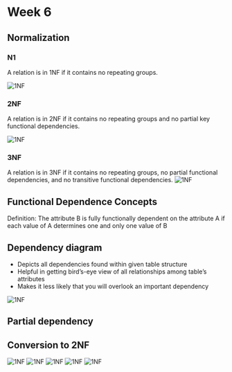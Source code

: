 <!--
@Author: Thomas Scholtz <thomas>
@Date:   2017-03-26T18:48:24+02:00
@Email:  thomas@quantum-sicarius.za.net
@Last modified by:   thomas
@Last modified time: 2017-03-26T19:57:01+02:00
@License: Attribution-NonCommercial-ShareAlike 4.0 International
-->

# Week 6

## Normalization

### N1
A relation is in 1NF if it contains no repeating groups.

![1NF](https://i.imgur.com/4N9ggQh.jpeg)

### 2NF
A relation is in 2NF if it contains no repeating groups and no partial key functional dependencies.

![1NF](https://i.imgur.com/CgdaAJs.jpg)

### 3NF
A relation is in 3NF if it contains no repeating groups, no partial functional dependencies, and no transitive functional dependencies.
![1NF](https://i.imgur.com/mkpta7j.jpg)

## Functional Dependence Concepts
Definition:
The attribute B is fully functionally dependent on the attribute A if each value of A determines one and only one value of B

## Dependency diagram
- Depicts all dependencies found within given table structure
- Helpful in getting bird’s-eye view of all relationships among table’s attributes
- Makes it less likely that you will overlook an important dependency

![1NF](https://i.imgur.com/dSPrxZs.jpg)

## Partial dependency

## Conversion to 2NF
![1NF](http://imgur.com/ZkP8i5Y.jpg)
![1NF](http://imgur.com/OneW3LJ.jpg)
![1NF](http://imgur.com/4H4r33R.jpg)
![1NF](http://imgur.com/veJrPhM.jpg)
![1NF](http://imgur.com/7sUzEXh.jpg)
